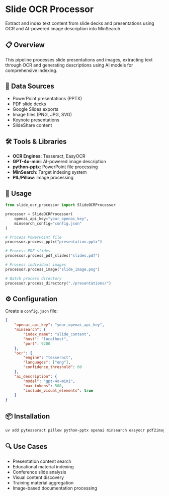 # Slide OCR Processor

Extract and index text content from slide decks and presentations using OCR and AI-powered image description into MinSearch.

## 📋 Overview

This pipeline processes slide presentations and images, extracting text through OCR and generating descriptions using AI models for comprehensive indexing.

## 🎯 Data Sources

- PowerPoint presentations (PPTX)
- PDF slide decks
- Google Slides exports
- Image files (PNG, JPG, SVG)
- Keynote presentations
- SlideShare content

## 🛠️ Tools & Libraries

- **OCR Engines**: Tesseract, EasyOCR
- **GPT-4o-mini**: AI-powered image description
- **python-pptx**: PowerPoint file processing
- **MinSearch**: Target indexing system
- **PIL/Pillow**: Image processing

## 🚀 Usage

```python
from slide_ocr_processor import SlideOCRProcessor

processor = SlideOCRProcessor(
    openai_api_key="your_openai_key",
    minsearch_config="config.json"
)

# Process PowerPoint file
processor.process_pptx("presentation.pptx")

# Process PDF slides
processor.process_pdf_slides("slides.pdf")

# Process individual images
processor.process_image("slide_image.png")

# Batch process directory
processor.process_directory("./presentations/")
```

## ⚙️ Configuration

Create a `config.json` file:

```json
{
    "openai_api_key": "your_openai_api_key",
    "minsearch": {
        "index_name": "slide_content",
        "host": "localhost",
        "port": 9200
    },
    "ocr": {
        "engine": "tesseract",
        "languages": ["eng"],
        "confidence_threshold": 60
    },
    "ai_description": {
        "model": "gpt-4o-mini",
        "max_tokens": 500,
        "include_visual_elements": true
    }
}
```

## 📦 Installation

```bash
uv add pytesseract pillow python-pptx openai minsearch easyocr pdf2image
```

## 🔍 Use Cases

- Presentation content search
- Educational material indexing
- Conference slide analysis
- Visual content discovery
- Training material aggregation
- Image-based documentation processing
